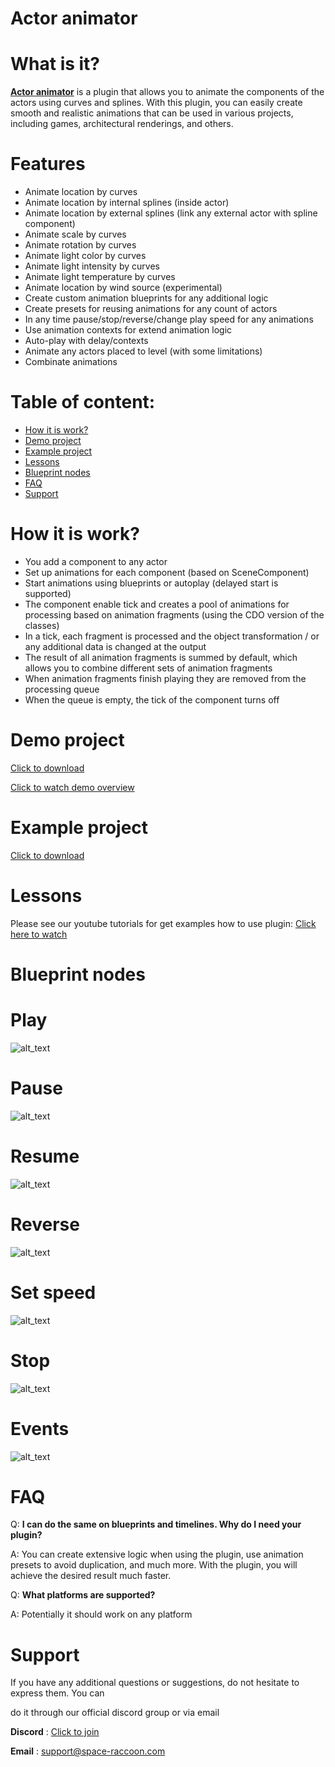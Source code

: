 # Actor animator
# What is it?
**[Actor animator](https://www.unrealengine.com/marketplace/en-US/product/actor-animator-animate-any-actor-using-curves-and-splines)** is a plugin that allows you to animate the components of the actors using curves and splines. With this plugin, you can easily create smooth and realistic animations that can be used in various projects, including games, architectural renderings, and others.

# Features

* Animate location by curves
* Animate location by internal splines (inside actor)
* Animate location by external splines (link any external actor with spline component)
* Animate scale by curves
* Animate rotation by curves
* Animate light color by curves
* Animate light intensity by curves
* Animate light temperature by curves
* Animate location by wind source (experimental)
* Create custom animation blueprints for any additional logic
* Create presets for reusing animations for any count of actors
* In any time pause/stop/reverse/change play speed for any animations
* Use animation contexts for extend animation logic
* Auto-play with delay/contexts
* Animate any actors placed to level (with some limitations)
* Combinate animations

# Table of content:
- [How it is work?](#how-it-is-work)
- [Demo project](#demo-project)
- [Example project](#example-project)
- [Lessons](#lessons)
- [Blueprint nodes](#blueprint-nodes)
- [FAQ](#faq)
- [Support](#support)

# How it is work?

* You add a component to any actor
* Set up animations for each component (based on SceneComponent)
* Start animations using blueprints or autoplay (delayed start is supported)
* The component enable tick and creates a pool of animations for processing based on animation fragments (using the CDO version of the classes)
* In a tick, each fragment is processed and the object transformation / or any additional data is changed at the output
* The result of all animation fragments is summed by default, which allows you to combine different sets of animation fragments
* When animation fragments finish playing they are removed from the processing queue
* When the queue is empty, the tick of the component turns off

# Demo project

[Click to download](https://drive.google.com/drive/folders/1RpsGlOxJuXJXH9qz6R3vsVLfQi4WA3z6)

[Click to watch demo overview](https://www.youtube.com/watch?v=ltEAlfIhgAo)

# Example project

[Click to download](https://drive.google.com/drive/folders/1gdHLp2W7--clUQg_rnfmPyicdMbNvKX7)

# Lessons

Please see our youtube tutorials for get examples how to use plugin: [Click here to watch](https://www.youtube.com/playlist?list=PLz2Nf3UDHR63MacOOsv3kTczdiK8AG1yB)

# Blueprint nodes
# Play
![alt_text](images/play.png "play")

# Pause
![alt_text](images/pause.png "pause")

# Resume
![alt_text](images/resume.png "resume")

# Reverse
![alt_text](images/reverse.png "reverse")

# Set speed
![alt_text](images/setspeed.png "set speed")

# Stop
![alt_text](images/stop.png "stop")

# Events
![alt_text](images/events.png "events")

# FAQ

Q: **I can do the same on blueprints and timelines. Why do I need your plugin?**

A: You can create extensive logic when using the plugin, use animation presets to avoid duplication, and much more. With the plugin, you will achieve the desired result much faster.

Q: **What platforms are supported?**

A: Potentially it should work on any platform


# Support

If you have any additional questions or suggestions, do not hesitate to express them. You can

do it through our official discord group or via email

**Discord** : [Click to join](https://discord.gg/4FtCJnMuxb)

**Email** : [support@space-raccoon.com](mailto:support@space-raccoon.com)
